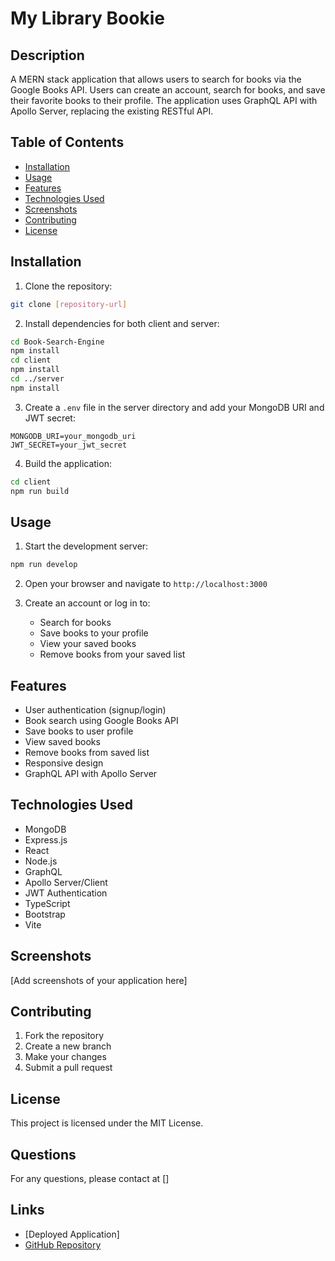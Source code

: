 # My Library Bookie

## Description
A MERN stack application that allows users to search for books via the Google Books API. Users can create an account, search for books, and save their favorite books to their profile. The application uses GraphQL API with Apollo Server, replacing the existing RESTful API.

## Table of Contents
- [Installation](#installation)
- [Usage](#usage)
- [Features](#features)
- [Technologies Used](#technologies-used)
- [Screenshots](#screenshots)
- [Contributing](#contributing)
- [License](#license)

## Installation
1. Clone the repository:
```bash
git clone [repository-url]
```

2. Install dependencies for both client and server:
```bash
cd Book-Search-Engine
npm install
cd client
npm install
cd ../server
npm install
```

3. Create a `.env` file in the server directory and add your MongoDB URI and JWT secret:
```env
MONGODB_URI=your_mongodb_uri
JWT_SECRET=your_jwt_secret
```

4. Build the application:
```bash
cd client
npm run build
```

## Usage
1. Start the development server:
```bash
npm run develop
```

2. Open your browser and navigate to `http://localhost:3000`

3. Create an account or log in to:
   - Search for books
   - Save books to your profile
   - View your saved books
   - Remove books from your saved list

## Features
- User authentication (signup/login)
- Book search using Google Books API
- Save books to user profile
- View saved books
- Remove books from saved list
- Responsive design
- GraphQL API with Apollo Server

## Technologies Used
- MongoDB
- Express.js
- React
- Node.js
- GraphQL
- Apollo Server/Client
- JWT Authentication
- TypeScript
- Bootstrap
- Vite

## Screenshots
[Add screenshots of your application here]

## Contributing
1. Fork the repository
2. Create a new branch
3. Make your changes
4. Submit a pull request

## License
This project is licensed under the MIT License.

## Questions
For any questions, please contact at []

## Links
- [Deployed Application]
- [GitHub Repository](https://github.com/BriannaVitan/my-library-bookie.git) 
